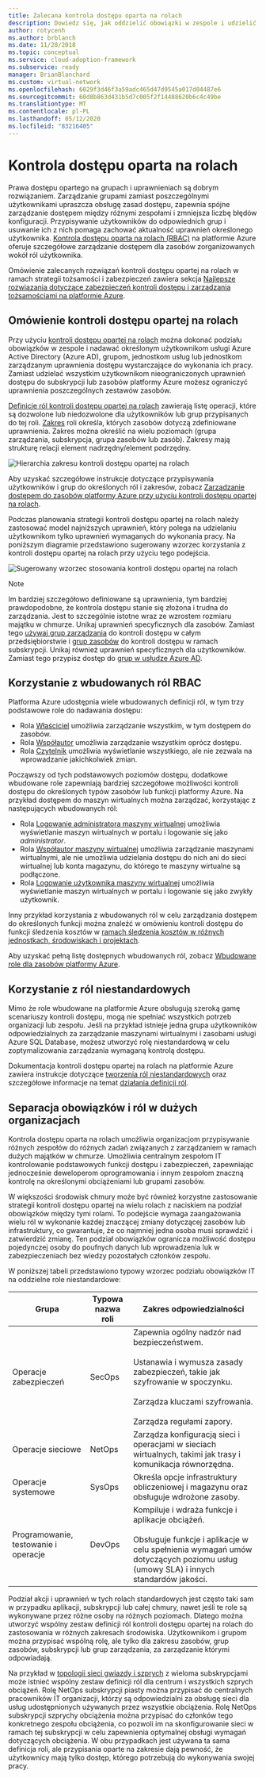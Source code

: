 ```yaml
---
title: Zalecana kontrola dostępu oparta na rolach
description: Dowiedz się, jak oddzielić obowiązki w zespole i udzielić kontroli dostępu opartej na rolach, aby umożliwić użytkownikom i grupom wykonywanie zadań.
author: rotycenh
ms.author: brblanch
ms.date: 11/28/2018
ms.topic: conceptual
ms.service: cloud-adoption-framework
ms.subservice: ready
manager: BrianBlanchard
ms.custom: virtual-network
ms.openlocfilehash: 6029f3d46f3a59adc465d47d9545a017d04487e6
ms.sourcegitcommit: 60d8b863d431b5d7c005f2f14488620b6c4c49be
ms.translationtype: MT
ms.contentlocale: pl-PL
ms.lasthandoff: 05/12/2020
ms.locfileid: "83216405"
---
```

# <a name="role-based-access-control"></a>Kontrola dostępu oparta na rolach

Prawa dostępu opartego na grupach i uprawnieniach są dobrym rozwiązaniem. Zarządzanie grupami zamiast poszczególnymi użytkownikami upraszcza obsługę zasad dostępu, zapewnia spójne zarządzanie dostępem między różnymi zespołami i zmniejsza liczbę błędów konfiguracji. Przypisywanie użytkowników do odpowiednich grup i usuwanie ich z nich pomaga zachować aktualność uprawnień określonego użytkownika. [Kontrola dostępu oparta na rolach (RBAC)](https://docs.microsoft.com/azure/role-based-access-control/overview) na platformie Azure oferuje szczegółowe zarządzanie dostępem dla zasobów zorganizowanych wokół ról użytkownika.

Omówienie zalecanych rozwiązań kontroli dostępu opartej na rolach w ramach strategii tożsamości i zabezpieczeń zawiera sekcja [Najlepsze rozwiązania dotyczące zabezpieczeń kontroli dostępu i zarządzania tożsamościami na platformie Azure](https://docs.microsoft.com/azure/security/fundamentals/identity-management-best-practices#use-role-based-access-control).

## <a name="overview-of-role-based-access-control"></a>Omówienie kontroli dostępu opartej na rolach

Przy użyciu [kontroli dostępu opartej na rolach](https://docs.microsoft.com/azure/role-based-access-control/overview) można dokonać podziału obowiązków w zespole i nadawać określonym użytkownikom usługi Azure Active Directory (Azure AD), grupom, jednostkom usług lub jednostkom zarządzanym uprawnienia dostępu wystarczające do wykonania ich pracy. Zamiast udzielać wszystkim użytkownikom nieograniczonych uprawnień dostępu do subskrypcji lub zasobów platformy Azure możesz ograniczyć uprawnienia poszczególnych zestawów zasobów.

[Definicje ról kontroli dostępu opartej na rolach](https://docs.microsoft.com/azure/role-based-access-control/role-definitions) zawierają listę operacji, które są dozwolone lub niedozwolone dla użytkowników lub grup przypisanych do tej roli. [Zakres](https://docs.microsoft.com/azure/role-based-access-control/overview#scope) roli określa, których zasobów dotyczą zdefiniowane uprawnienia. Zakres można określić na wielu poziomach (grupa zarządzania, subskrypcja, grupa zasobów lub zasób). Zakresy mają strukturę relacji element nadrzędny/element podrzędny.

![Hierarchia zakresu kontroli dostępu opartej na rolach](../../_images/azure-best-practices/rbac-scope.png)

Aby uzyskać szczegółowe instrukcje dotyczące przypisywania użytkowników i grup do określonych ról i zakresów, zobacz [Zarządzanie dostępem do zasobów platformy Azure przy użyciu kontroli dostępu opartej na rolach](https://docs.microsoft.com/azure/role-based-access-control/role-assignments-portal).

Podczas planowania strategii kontroli dostępu opartej na rolach należy zastosować model najniższych uprawnień, który polega na udzielaniu użytkownikom tylko uprawnień wymaganych do wykonania pracy. Na poniższym diagramie przedstawiono sugerowany wzorzec korzystania z kontroli dostępu opartej na rolach przy użyciu tego podejścia.

![Sugerowany wzorzec stosowania kontroli dostępu opartej na rolach](../../_images/azure-best-practices/rbac-least-privilege.png)

> [!NOTE]
> Im bardziej szczegółowo definiowane są uprawnienia, tym bardziej prawdopodobne, że kontrola dostępu stanie się złożona i trudna do zarządzania. Jest to szczególnie istotne wraz ze wzrostem rozmiaru majątku w chmurze. Unikaj uprawnień specyficznych dla zasobów. Zamiast tego [używaj grup zarządzania](https://docs.microsoft.com/azure/governance/management-groups) do kontroli dostępu w całym przedsiębiorstwie i [grup zasobów](https://docs.microsoft.com/azure/azure-resource-manager/management/overview#resource-groups) do kontroli dostępu w ramach subskrypcji. Unikaj również uprawnień specyficznych dla użytkowników. Zamiast tego przypisz dostęp do [grup w usłudze Azure AD](https://docs.microsoft.com/azure/active-directory/fundamentals/active-directory-manage-groups).

## <a name="use-built-in-rbac-roles"></a>Korzystanie z wbudowanych ról RBAC

Platforma Azure udostępnia wiele wbudowanych definicji ról, w tym trzy podstawowe role do nadawania dostępu:

- Rola [Właściciel](https://docs.microsoft.com/azure/role-based-access-control/built-in-roles#owner) umożliwia zarządzanie wszystkim, w tym dostępem do zasobów.
- Rola [Współautor](https://docs.microsoft.com/azure/role-based-access-control/built-in-roles#contributor) umożliwia zarządzanie wszystkim oprócz dostępu.
- Rola [Czytelnik](https://docs.microsoft.com/azure/role-based-access-control/built-in-roles#reader) umożliwia wyświetlanie wszystkiego, ale nie zezwala na wprowadzanie jakichkolwiek zmian.

Począwszy od tych podstawowych poziomów dostępu, dodatkowe wbudowane role zapewniają bardziej szczegółowe możliwości kontroli dostępu do określonych typów zasobów lub funkcji platformy Azure. Na przykład dostępem do maszyn wirtualnych można zarządzać, korzystając z następujących wbudowanych ról:

- Rola [Logowanie administratora maszyny wirtualnej](https://docs.microsoft.com/azure/role-based-access-control/built-in-roles#virtual-machine-administrator-login) umożliwia wyświetlanie maszyn wirtualnych w portalu i logowanie się jako _administrator_.
- Rola [Współautor maszyny wirtualnej](https://docs.microsoft.com/azure/role-based-access-control/built-in-roles#virtual-machine-contributor) umożliwia zarządzanie maszynami wirtualnymi, ale nie umożliwia udzielania dostępu do nich ani do sieci wirtualnej lub konta magazynu, do którego te maszyny wirtualne są podłączone.
- Rola [Logowanie użytkownika maszyny wirtualnej](https://docs.microsoft.com/azure/role-based-access-control/built-in-roles#virtual-machine-user-login) umożliwia wyświetlanie maszyn wirtualnych w portalu i logowanie się jako zwykły użytkownik.

Inny przykład korzystania z wbudowanych ról w celu zarządzania dostępem do określonych funkcji można znaleźć w omówieniu kontroli dostępu do funkcji śledzenia kosztów w [ramach śledzenia kosztów w różnych jednostkach, środowiskach i projektach](../azure-best-practices/track-costs.md#provide-the-right-level-of-cost-access).

Aby uzyskać pełną listę dostępnych wbudowanych ról, zobacz [Wbudowane role dla zasobów platformy Azure](https://docs.microsoft.com/azure/role-based-access-control/built-in-roles).

## <a name="use-custom-roles"></a>Korzystanie z ról niestandardowych

Mimo że role wbudowane na platformie Azure obsługują szeroką gamę scenariuszy kontroli dostępu, mogą nie spełniać wszystkich potrzeb organizacji lub zespołu. Jeśli na przykład istnieje jedna grupa użytkowników odpowiedzialnych za zarządzanie maszynami wirtualnymi i zasobami usługi Azure SQL Database, możesz utworzyć rolę niestandardową w celu zoptymalizowania zarządzania wymaganą kontrolą dostępu.

Dokumentacja kontroli dostępu opartej na rolach na platformie Azure zawiera instrukcje dotyczące [tworzenia ról niestandardowych](https://docs.microsoft.com/azure/role-based-access-control/custom-roles) oraz szczegółowe informacje na temat [działania definicji ról](https://docs.microsoft.com/azure/role-based-access-control/role-definitions).

## <a name="separation-of-responsibilities-and-roles-for-large-organizations"></a>Separacja obowiązków i ról w dużych organizacjach

Kontrola dostępu oparta na rolach umożliwia organizacjom przypisywanie różnych zespołów do różnych zadań związanych z zarządzaniem w ramach dużych majątków w chmurze. Umożliwia centralnym zespołom IT kontrolowanie podstawowych funkcji dostępu i zabezpieczeń, zapewniając jednocześnie deweloperom oprogramowania i innym zespołom znaczną kontrolę na określonymi obciążeniami lub grupami zasobów.

W większości środowisk chmury może być również korzystne zastosowanie strategii kontroli dostępu opartej na wielu rolach z naciskiem na podział obowiązków między tymi rolami. To podejście wymaga zaangażowania wielu ról w wykonanie każdej znaczącej zmiany dotyczącej zasobów lub infrastruktury, co gwarantuje, że co najmniej jedna osoba musi sprawdzić i zatwierdzić zmianę. Ten podział obowiązków ogranicza możliwość dostępu pojedynczej osoby do poufnych danych lub wprowadzenia luk w zabezpieczeniach bez wiedzy pozostałych członków zespołu.

W poniższej tabeli przedstawiono typowy wzorzec podziału obowiązków IT na oddzielne role niestandardowe:

<!-- markdownlint-disable MD033 -->

| Grupa | Typowa nazwa roli | Zakres odpowiedzialności |
| --- | --- | --- |
| Operacje zabezpieczeń | SecOps | Zapewnia ogólny nadzór nad bezpieczeństwem.  <br><br> Ustanawia i wymusza zasady zabezpieczeń, takie jak szyfrowanie w spoczynku. <br><br> Zarządza kluczami szyfrowania. <br><br> Zarządza regułami zapory. |
| Operacje sieciowe | NetOps | Zarządza konfiguracją sieci i operacjami w sieciach wirtualnych, takimi jak trasy i komunikacja równorzędna. |
| Operacje systemowe | SysOps | Określa opcje infrastruktury obliczeniowej i magazynu oraz obsługuje wdrożone zasoby. |
| Programowanie, testowanie i operacje | DevOps | Kompiluje i wdraża funkcje i aplikacje obciążeń. <br><br> Obsługuje funkcje i aplikacje w celu spełnienia wymagań umów dotyczących poziomu usług (umowy SLA) i innych standardów jakości. |

<!-- markdownlint-enable MD033 -->

Podział akcji i uprawnień w tych rolach standardowych jest często taki sam w przypadku aplikacji, subskrypcji lub całej chmury, nawet jeśli te role są wykonywane przez różne osoby na różnych poziomach. Dlatego można utworzyć wspólny zestaw definicji ról kontroli dostępu opartej na rolach do zastosowania w różnych zakresach środowiska. Użytkownikom i grupom można przypisać wspólną rolę, ale tylko dla zakresu zasobów, grup zasobów, subskrypcji lub grup zarządzania, za zarządzanie którymi odpowiadają.

Na przykład w [topologii sieci gwiazdy i szprych](../azure-best-practices/hub-spoke-network-topology.md) z wieloma subskrypcjami może istnieć wspólny zestaw definicji ról dla centrum i wszystkich szprych obciążeń. Rolę NetOps subskrypcji piasty można przypisać do centralnych pracowników IT organizacji, którzy są odpowiedzialni za obsługę sieci dla usług udostępnionych używanych przez wszystkie obciążenia. Rolę NetOps subskrypcji szprychy obciążenia można przypisać do członków tego konkretnego zespołu obciążenia, co pozwoli im na skonfigurowanie sieci w ramach tej subskrypcji w celu zapewnienia optymalnej obsługi wymagań dotyczących obciążenia. W obu przypadkach jest używana ta sama definicja roli, ale przypisania oparte na zakresie dają pewność, że użytkownicy mają tylko dostęp, którego potrzebują do wykonywania swojej pracy.

